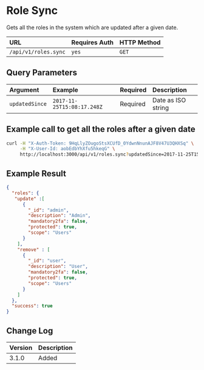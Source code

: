 # Role Sync

Gets all the roles in the system which are updated after a given date.

| URL | Requires Auth | HTTP Method |
| :--- | :--- | :--- |
| `/api/v1/roles.sync` | `yes` | `GET` |

## Query Parameters

| Argument | Example | Required | Description |
| :--- | :--- | :--- | :--- |
| `updatedSince` | `2017-11-25T15:08:17.248Z` | Required | Date as ISO string |

## Example call to get all the roles after a given date

```bash
curl -H "X-Auth-Token: 9HqLlyZOugoStsXCUfD_0YdwnNnunAJF8V47U3QHXSq" \
     -H "X-User-Id: aobEdbYhXfu5hkeqG" \
     http://localhost:3000/api/v1/roles.sync?updatedSince=2017-11-25T15:08:17.248Z
```

## Example Result

```json
{
  "roles": {
   "update" :[
      {
        "_id": "admin",
        "description": "Admin",
        "mandatory2fa": false,
        "protected": true,
        "scope": "Users"
      }
    ],
    "remove" : [
      {
        "_id": "user",
        "description": "User",
        "mandatory2fa": false,
        "protected": true,
        "scope": "Users"
      }
    ]
  },
  "success": true
}
```

## Change Log

| Version | Description |
| :--- | :--- |
| 3.1.0 | Added |
